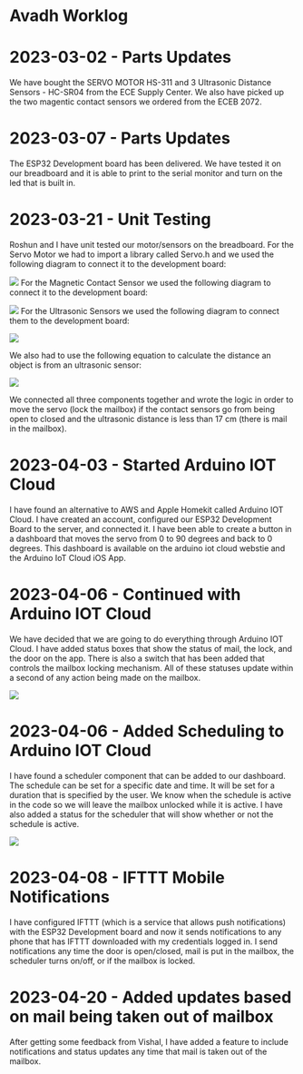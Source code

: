 # Avadh Worklog

# 2023-03-02 - Parts Updates

We have bought the SERVO MOTOR HS-311 and 3 Ultrasonic Distance Sensors - HC-SR04 from the ECE Supply Center. We also have picked up the two magentic contact sensors we ordered from the ECEB 2072.

# 2023-03-07 - Parts Updates

The ESP32 Development board has been delivered. We have tested it on our breadboard and it is able to print to the serial monitor and turn on the led that is built in.

# 2023-03-21 - Unit Testing

Roshun and I have unit tested our motor/sensors on the breadboard. For the Servo Motor we had to import a library called Servo.h and we used the following diagram to connect it to the development board: 

![](https://esp32io.com/images/tutorial/esp32-servo-motor-wiring-diagram.jpg)
For the Magnetic Contact Sensor we used the following diagram to connect it to the development board: 

![](https://esp32io.com/images/tutorial/esp32-door-sensor-wiring-diagram.jpg)
For the Ultrasonic Sensors we used the following diagram to connect them to the development board: 

![](https://esp32io.com/images/tutorial/esp32-ultrasonic-sensor-wiring-diagram.jpg)

We also had to use the following equation to calculate the distance an object is from an ultrasonic sensor:

![](https://www.rfwireless-world.com/images/Ultrasonic-sensor-distance-calculation.jpg)

We connected all three components together and wrote the logic in order to move the servo (lock the mailbox) if the contact sensors go from being open to closed and the ultrasonic distance is less than 17 cm (there is mail in the mailbox).

# 2023-04-03 - Started Arduino IOT Cloud

I have found an alternative to AWS and Apple Homekit called Arduino IOT Cloud. I have created an account, configured our ESP32 Development Board to the server, and connected it. I have been able to create a button in a dashboard that moves the servo from 0 to 90 degrees and back to 0 degrees. This dashboard is available on the arduino iot cloud webstie and the Arduino IoT Cloud iOS App.

# 2023-04-06 - Continued with Arduino IOT Cloud

We have decided that we are going to do everything through Arduino IOT Cloud. I have added status boxes that show the status of mail, the lock, and the door on the app. There is also a switch that has been added that controls the mailbox locking mechanism. All of these statuses update within a second of any action being made on the mailbox.

![](https://github.com/avadhnpatel/ECE-445-Team-26/blob/main/notebooks/Avadh/Screenshot%202023-05-03%20at%205.10.12%20PM.png)

# 2023-04-06 - Added Scheduling to Arduino IOT Cloud

I have found a scheduler component that can be added to our dashboard. The schedule can be set for a specific date and time. It will be set for a duration that is specified by the user. We know when the schedule is active in the code so we will leave the mailbox unlocked while it is active. I have also added a status for the scheduler that will show whether or not the schedule is active.

![](https://github.com/avadhnpatel/ECE-445-Team-26/blob/main/notebooks/Avadh/Screenshot%202023-05-03%20at%205.10.30%20PM.png)

# 2023-04-08 - IFTTT Mobile Notifications

I have configured IFTTT (which is a service that allows push notifications) with the ESP32 Development board and now it sends notifications to any phone that has IFTTT downloaded with my credentials logged in. I send notifications any time the door is open/closed, mail is put in the mailbox, the scheduler turns on/off, or if the mailbox is locked. 

# 2023-04-20 - Added updates based on mail being taken out of mailbox

After getting some feedback from Vishal, I have added a feature to include notifications and status updates any time that mail is taken out of the mailbox. 




